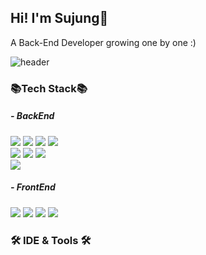 ## Hi! I'm Sujung👋

A Back-End Developer growing one by one :)

![header](https://capsule-render.vercel.app/api?type=waving&color=auto&height=200&section=header&text=Sujung%20GitHub!&fontSize=40)
### 📚Tech Stack📚
##### - BackEnd
<div>
   <img src="https://img.shields.io/badge/Java-007396?style=flat&logo=Java&logoColor=white" />
   <img src="https://img.shields.io/badge/kotlin-7F52FF?style=flat&logo=kotling&logoColor=white" />
   <img src="https://img.shields.io/badge/Spring-6DB33F?style=flat&logo=Spring&logoColor=white" />
   <img src="https://img.shields.io/badge/Spring Boot-6DB33F?style=flat&logo=Spring Boot&logoColor=white" />
   <br>
   <img src="https://img.shields.io/badge/MySQL-4479A1?style=flat&logo=MySQL&logoColor=white" />
   <img src="https://img.shields.io/badge/MariaDB-003545?style=flat&logo=MariaDB&logoColor=white" />
   <img src="https://img.shields.io/badge/PosgreSQL-4169E1?style=flat&logo=PosgreSQL&logoColor=white" />
   <br>
    <img src="https://img.shields.io/badge/Linux-FCC624?style=flat&logo=Linux&logoColor=white" />
</div>

##### - FrontEnd
<div>
   <img src="https://img.shields.io/badge/HTML5-E34F26?style=flat&logo=HTML5&logoColor=white" />
   <img src="https://img.shields.io/badge/CSS3-1572B6?style=flat&logo=CSS3&logoColor=white" />
   <img src="https://img.shields.io/badge/JavaScript-F7DF1E?style=flat&logo=JavaScript&logoColor=white" />
   <img src="https://img.shields.io/badge/jQuery-0769AD?style=flat&logo=jQuery&logoColor=white" />
</div>


### 🛠️ IDE & Tools 🛠️
